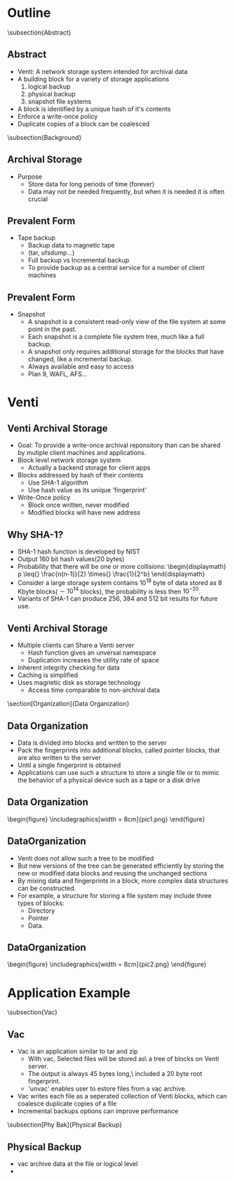 # Outline

\subsection{Abstract}

## Abstract
- Venti: A network storage system intended for archival data
- A building block for a variety of storage applications
	1) logical backup
	2) physical backup
	3) snapshot file systems
- A block is identified by a unique hash of it's contents
- Enforce a write-once policy
- Duplicate copies of a block can be coalesced

\subsection{Background}

## Archival Storage

- Purpose
	- Store data for long periods of time (forever)
	- Data may not be needed frequently, but when it is needed it is often crucial

## Prevalent Form

- Tape backup
	- Backup data to magnetic tape
	- (tar, ufsdump...)
	- Full backup vs Incremental backup
	- To provide backup as a central service for a number of client machines

## Prevalent Form

- Snapshot
	- A snapshot is a consistent read-only view of the file system at some point in the past.
	- Each snapshot is a complete file system tree, much like a full backup.
	- A snapshot only requires additional storage for the blocks that have changed, like a incremental backup.
	- Always available and easy to access
	- Plan 9, WAFL, AFS...

# Venti

## Venti Archival Storage
- Goal: To provide a write-once archival reponsitory than can be shared by mutiple client machines and applications.
- Block level network storage system
	- Actually a backend storage for client apps
- Blocks addressed by hash of their contents
	- Use SHA-1 algorithm
	- Use hash value as its unique 'fingerprint'
- Write-Once policy
	- Block once written, never modified
	- Modified blocks will have new address

## Why SHA-1?
- SHA-1 hash function is developed by NIST
- Output 160 bit hash values(20 bytes)
- Probability that there will be one or more collisions:
\begin{displaymath}
p \leq{} \frac{n(n-1)}{2} \times{} \frac{1}{2^b}
\end{displaymath}
- Consider a large storage system contains $10^{18}$ byte of data stored as 8 Kbyte blocks($\sim{}10^{14}$ blocks), the probability is less then $10^{-20}$.
- Variants of SHA-1 can produce 256, 384 and 512 bit results for future use.

## Venti Archival Storage
- Multiple clients can Share a Venti server
	- Hash function gives an unversal namespace
	- Duplication increases the utility rate of space
- Inherent integrity checking for data
- Caching is simplified
- Uses magnetic disk as storage technology
	- Access time comparable to non-archival data

\section[Organization]{Data Organization}

## Data Organization
- Data is divided into blocks and written to the server
- Pack the fingerprints into additional blocks, called pointer blocks, that are also written to the server
- Until a single fingerprint is obtained
- Applications can use such a structure to store a single file or to mimic the behavior of a physical device such as a tape or a disk drive

## Data Organization
\begin{figure}
\includegraphics[width = 8cm]{pic1.png}
\end{figure}

## DataOrganization
- Venti does not allow such a tree to be modified
- But new versions of the tree can be generated efficiently by storing the new or modified data blocks and reusing the unchanged sections
- By mixing data and fingerprints in a block, more complex data structures can be constructed.
- For example, a structure for storing a file system may include three types of blocks: 
	- Directory
	- Pointer 
	- Data.

## DataOrganization
\begin{figure}
\includegraphics[width = 8cm]{pic2.png}
\end{figure}

# Application Example

\subsection{Vac}

## Vac
- Vac is an application similar to tar and zip
	- With vac, Selected files will be stored as\\ a tree of blocks on Venti server.
	- The output is always 45 bytes long,\\ included a 20 byte root fingerprint.
	- 'unvac' enables user to estore files from a vac archive.
- Vac writes each file as a seperated collection of Venti blocks, which can coalesce duplicate copies of a file
- Incremental backups options can improve performance

\subsection[Phy Bak]{Physical Backup}

## Physical Backup
- vac archive data at the file or logical level
- 